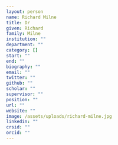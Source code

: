 ```yaml
---
layout: person
name: Richard Milne
title: Dr
given: Richard
family: Milne
institution: ""
department: ""
category: []
start: ""
end: ""
biography: ""
email: ""
twitter: ""
github: ""
scholar: ""
supervisor: ""
position: ""
url: ""
website: ""
image: /assets/uploads/richard-milne.jpg
linkedin: ""
crsid: ""
orcid: ""
---
```


